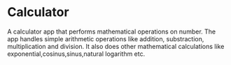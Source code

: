 # Calculator


A calculator app that performs mathematical operations on number. The app handles simple arithmetic operations like addition, substraction, multiplication and division. It also does other mathematical calculations like exponential,cosinus,sinus,natural logarithm etc.


